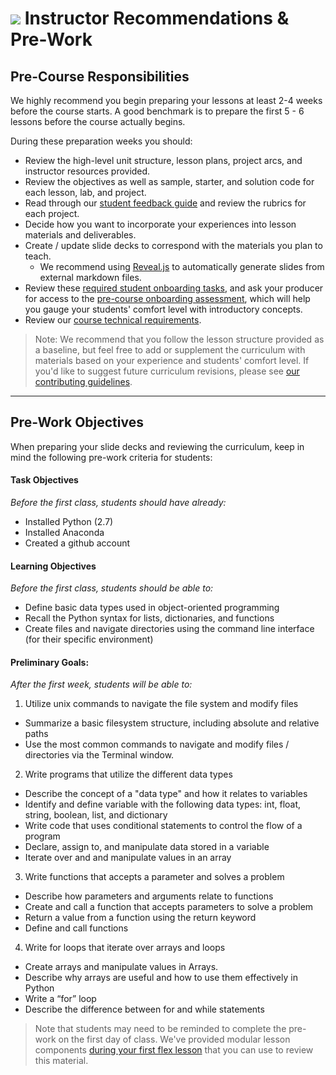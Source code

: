 # ![](https://ga-dash.s3.amazonaws.com/production/assets/logo-9f88ae6c9c3871690e33280fcf557f33.png) Instructor Recommendations & Pre-Work

## Pre-Course Responsibilities

We highly recommend you begin preparing your lessons at least 2-4 weeks before the course starts. A good benchmark is to prepare the first 5 - 6 lessons before the course actually begins.

During these preparation weeks you should:

- Review the high-level unit structure, lesson plans, project arcs, and instructor resources provided.
- Review the objectives as well as sample, starter, and solution code for each lesson, lab, and project.
- Read through our [student feedback guide](../../projects/project-feedback.md) and review the rubrics for each project.
- Decide how you want to incorporate your experiences into lesson materials and deliverables.
- Create / update slide decks to correspond with the materials you plan to teach.
  - We recommend using [Reveal.js](https://github.com/hakimel/reveal.js#full-setup) to automatically generate slides from external markdown files.
- Review these [required student onboarding tasks](https://docs.google.com/document/d/1xoC18JHk880C9n_cAPCsGn-sNqexPgTIIkmUd7cTJQw/edit?usp=sharing), and ask your producer for access to the [pre-course onboarding assessment](https://mobilega.typeform.com/to/DqgDfO), which will help you gauge your students' comfort level with introductory concepts.
- Review our [course technical requirements](https://docs.google.com/document/d/1hQZSmYfQwsOrc7Po4s7p1oDSKX8BAgKdgAKE4IRzh7g/edit?usp=sharing).

> Note: We recommend that you follow the lesson structure provided as a baseline, but feel free to add or supplement the curriculum with materials based on your experience and students' comfort level. If you'd like to suggest future curriculum revisions, please see [our contributing guidelines](../../contributing.md).

---

## Pre-Work Objectives

When preparing your slide decks and reviewing the curriculum, keep in mind the following pre-work criteria for students:

#### Task Objectives
*Before the first class, students should have already:*

- Installed Python (2.7)
- Installed Anaconda
- Created a github account

#### Learning Objectives
*Before the first class, students should be able to:*

- Define basic data types used in object-oriented programming
- Recall the Python syntax for lists, dictionaries, and functions
- Create files and navigate directories using the command line interface (for their specific environment)

#### Preliminary Goals:
*After the first week, students will be able to:*

1. Utilize unix commands to navigate the file system and modify files
  - Summarize a basic filesystem structure, including absolute and relative paths
  - Use the most common commands to navigate and modify files / directories via the Terminal window.

2. Write programs that utilize the different data types
  - Describe the concept of a "data type" and how it relates to variables
  - Identify and define variable with the following data types: int, float, string, boolean, list, and dictionary
  - Write code that uses conditional statements to control the flow of a program
  - Declare, assign to, and manipulate data stored in a variable
  - Iterate over and and manipulate values in an array

3. Write functions that accepts a parameter and solves a problem
  - Describe how parameters and arguments relate to functions
  - Create and call a function that accepts parameters to solve a problem
  - Return a value from a function using the return keyword
  - Define and call functions 

4. Write for loops that iterate over arrays and loops
  - Create arrays and manipulate values in Arrays.
  - Describe why arrays are useful and how to use them effectively in Python
  - Write a “for” loop
  - Describe the difference between for and while statements 

> Note that students may need to be reminded to complete the pre-work on the first day of class. We've provided modular lesson components [during your first flex lesson](../../lessons/lesson-05/README.md) that you can use to review this material.

